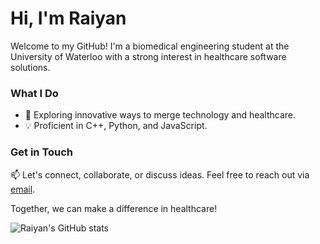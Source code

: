 # Hi, I'm **Raiyan**

Welcome to my GitHub! I'm a biomedical engineering student at the University of Waterloo with a strong interest in healthcare software solutions. 

### What I Do

- 🚀 Exploring innovative ways to merge technology and healthcare.
- 💡 Proficient in C++, Python, and JavaScript.

### Get in Touch

📫 Let's connect, collaborate, or discuss ideas. Feel free to reach out via [email](mailto:raiyanjaz@gmail.com).

Together, we can make a difference in healthcare!

![Raiyan's GitHub stats](https://github-readme-stats.vercel.app/api?username=raiyanjaz&show_icons=true&theme=transparent)
